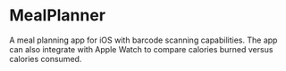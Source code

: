 # MealPlanner

A meal planning app for iOS with barcode scanning capabilities. The app can also integrate with Apple Watch to compare calories burned versus calories consumed.
